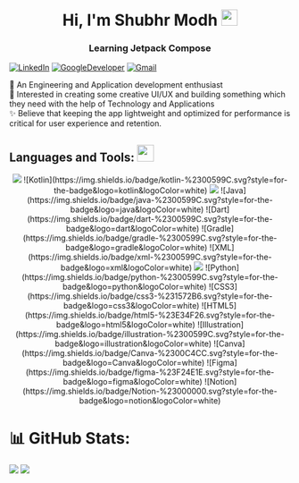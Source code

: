 <h1 align="center">Hi, I'm Shubhr Modh <img src="https://github.com/TheDudeThatCode/TheDudeThatCode/raw/master/Assets/Hi.gif" width="29" height="29" /></h1>
<h3 align="center">Learning Jetpack Compose</h3>

[![LinkedIn](https://img.shields.io/badge/LinkedIn-%230077B5.svg?logo=linkedin&logoColor=white)](https://www.linkedin.com/in/shubhr-modh-05b232222/) [![GoogleDeveloper](https://img.shields.io/badge/DeveloperProfile-%230077B5.svg?logo=googledeveloper&logoColor=white)](https://g.dev/shubhr_modh)  [![Gmail](https://img.shields.io/badge/Gmail-%230077B5.svg?logo=gmail&logoColor=white)](mailto:modhshubhr53@gmail.com)

📱 An Engineering and Application development enthusiast
<br/>
💫 Interested in creating some creative UI/UX and building something which they need with the help of Technology and Applications
<br/>
✨ Believe that keeping the app lightweight and optimized for performance is critical for user experience and retention.

## Languages and Tools: <img src="https://media.giphy.com/media/WUlplcMpOCEmTGBtBW/giphy.gif" width="30" style="max-width: 100%;">
<p align="center">
  <img src="https://img.shields.io/badge/-android-7F52F?logo=android&logoColor=white&style=for-the-badge">
  ![Kotlin](https://img.shields.io/badge/kotlin-%2300599C.svg?style=for-the-badge&logo=kotlin&logoColor=white)
  <img src="https://img.shields.io/badge/-firebase-051e34?logo=firebase&logoColor=yellow&style=for-the-badge">
  ![Java](https://img.shields.io/badge/java-%2300599C.svg?style=for-the-badge&logo=java&logoColor=white)
  ![Dart](https://img.shields.io/badge/dart-%2300599C.svg?style=for-the-badge&logo=dart&logoColor=white) 
  ![Gradle](https://img.shields.io/badge/gradle-%2300599C.svg?style=for-the-badge&logo=gradle&logoColor=white) 
  ![XML](https://img.shields.io/badge/xml-%2300599C.svg?style=for-the-badge&logo=xml&logoColor=white)
  <img src="https://img.shields.io/badge/-SQLite-FFFFE0?logo=SQLite&logoColor=blue&style=for-the-badge">
  ![Python](https://img.shields.io/badge/python-%2300599C.svg?style=for-the-badge&logo=python&logoColor=white) 
  ![CSS3](https://img.shields.io/badge/css3-%231572B6.svg?style=for-the-badge&logo=css3&logoColor=white) 
  ![HTML5](https://img.shields.io/badge/html5-%23E34F26.svg?style=for-the-badge&logo=html5&logoColor=white) 
  ![Illustration](https://img.shields.io/badge/illustration-%2300599C.svg?style=for-the-badge&logo=illustration&logoColor=white) 
  ![Canva](https://img.shields.io/badge/Canva-%2300C4CC.svg?style=for-the-badge&logo=Canva&logoColor=white)	
  ![Figma](https://img.shields.io/badge/figma-%23F24E1E.svg?style=for-the-badge&logo=figma&logoColor=white) 
  ![Notion](https://img.shields.io/badge/Notion-%23000000.svg?style=for-the-badge&logo=notion&logoColor=white)

# 📊 GitHub Stats:
![](https://github-readme-streak-stats.herokuapp.com/?user=mshubhr&theme=dark&hide_border=false)
![](https://github-readme-stats.vercel.app/api/top-langs/?username=mshubhr&theme=dark&hide_border=false&include_all_commits=true&count_private=false&layout=compact)
